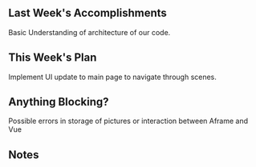 ## Last Week's Accomplishments

Basic Understanding of architecture of our code.

## This Week's Plan

Implement UI update to main page to navigate through scenes.

## Anything Blocking?

Possible errors in storage of pictures or interaction between Aframe and Vue

## Notes
